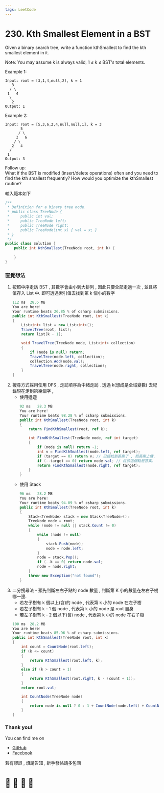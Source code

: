 ```yaml
---
tags: LeetCode
---
```


# 230. Kth Smallest Element in a BST
Given a binary search tree, write a function kthSmallest to find the kth smallest element in it.

Note:
You may assume k is always valid, 1 ≤ k ≤ BST's total elements.

Example 1:

```
Input: root = [3,1,4,null,2], k = 1
   3
  / \
 1   4
  \
   2
Output: 1
```

Example 2:
```
Input: root = [5,3,6,2,4,null,null,1], k = 3
       5
      / \
     3   6
    / \
   2   4
  /
 1
Output: 3
```
Follow up:    
What if the BST is modified (insert/delete operations) often and you need to find the kth smallest frequently? How would you optimize the kthSmallest routine?

輸入範本如下
```C#
/**
 * Definition for a binary tree node.
 * public class TreeNode {
 *     public int val;
 *     public TreeNode left;
 *     public TreeNode right;
 *     public TreeNode(int x) { val = x; }
 * }
 */
public class Solution {
    public int KthSmallest(TreeNode root, int k) {
        
    }
}
```

### 直覺想法

1. 按照中序走訪 BST , 其數字會由小到大排列 , 因此只要全部走過一次 , 並且將值存入 List 中. 即可透過索引值去找到第 k 個小的數字
    ```C#
    112 ms	28.6 MB
    You are here!
    Your runtime beats 26.85 % of csharp submissions.
    public int KthSmallest(TreeNode root, int k)
    {
        List<int> list = new List<int>();
        TravelTree(root, list);
        return list[k - 1];

        void TravelTree(TreeNode node, List<int> collection)
        {
            if (node is null) return;
            TravelTree(node.left, collection);
            collection.Add(node.val);
            TravelTree(node.right, collection);
        }
    }
    ```
2. 搜尋方式採用使用 DFS , 走訪順序為中緒走訪 . 透過 k(想成是全域變數) 去紀錄現在走到第幾個字 ,  
    - 使用遞迴
        ```C#
        92 ms	28.3 MB
        You are here!
        Your runtime beats 98.28 % of csharp submissions.
        public int KthSmallest(TreeNode root, int k)
        {
            return FindKthSmallest(root, ref k);

            int FindKthSmallest(TreeNode node, ref int target)
            {
                if (node is null) return -1;
                int v = FindKthSmallest(node.left, ref target);
                if (target == 0) return v; // 已經找到答案了 , 把答案上傳.
                if (--target == 0) return node.val; // 目前這個點是答案.
                return FindKthSmallest(node.right, ref target);
            }
        }
        ```
    - 使用 Stack 
        ```C#
        96 ms	28.2 MB
        You are here!
        Your runtime beats 94.09 % of csharp submissions.
        public int KthSmallest(TreeNode root, int k)
        {
            Stack<TreeNode> stack = new Stack<TreeNode>();
            TreeNode node = root;
            while (node != null || stack.Count != 0)
            {
                while (node != null)
                {
                    stack.Push(node);
                    node = node.left;
                }
                node = stack.Pop();
                if (--k == 0) return node.val;
                node = node.right;
            }
            throw new Exception("not found");
        }
        ```
3. 二分搜尋法 - 預先判斷左右子點的 node 數量 , 判斷第 K 小的數量在左右子樹哪一邊.
    - 若左子樹有 k 個以上(含)的 node , 代表第 k 小的 node 在左子樹
    - 若左子樹有 k - 1 個 node , 代表第 k 小的 node 是 root 自身
    - 若左子樹有 k - 2 個以下(含) node , 代表第 k 小的 node 在右子樹
    ```C#
    100 ms	28.2 MB
    You are here!
    Your runtime beats 85.96 % of csharp submissions.
    public int KthSmallest(TreeNode root, int k)
    {
        int count = CountNode(root.left);
        if (k <= count)
        {
            return KthSmallest(root.left, k);
        }
        else if (k > count + 1)
        {
            return KthSmallest(root.right, k - (count + 1));
        }
        return root.val;

        int CountNode(TreeNode node)
        {
            return node is null ? 0 : 1 + CountNode(node.left) + CountNode(node.right);
        }
    }
    ```









### Thank you! 

You can find me on

- [GitHub](https://github.com/s0920832252)
- [Facebook](https://www.facebook.com/fourtune.chen)

若有謬誤 , 煩請告知 , 新手發帖請多包涵

# :100: :muscle: :tada: :sheep: 
